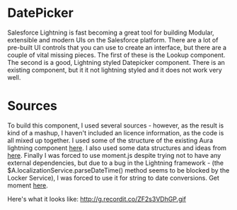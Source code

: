 # DatePicker
Salesforce Lightning is fast becoming a great tool for building Modular, extensible and modern UIs on the Salesforce platform.
There are a lot of pre-built UI controls that you can use to create an interface, but there are a couple of vital missing pieces.
The first of these is the Lookup component.
The second is a good, Lightning styled Datepicker component. There is an existing component, but it it not lightning styled and it does not work very well.

# Sources
To build this component, I used several sources - however, as the result is kind of a mashup, I haven't included an licence information, as the code is all mixed up together. 
I used some of the structure of the existing Aura lightning component <a href="https://github.com/forcedotcom/aura/tree/master/aura-components/src/main/components/ui/datePicker" target="_blank">here</a>.
I also used some data structures and ideas from <a href="https://github.com/joshsalverda/datepickr" target="_blank">here</a>.
Finally I was forced to use moment.js despite trying not to have any external dependencies, but due to a bug in the Lightning framework - (the $A.localizationService.parseDateTime() method seems to be blocked by the Locker Service), I was forced to use it for string to date conversions. 
Get moment <a href="http://momentjs.com/downloads/moment.js" target="_blank">here</a>.

Here's what it looks like: 
http://g.recordit.co/ZF2s3VDhGP.gif
